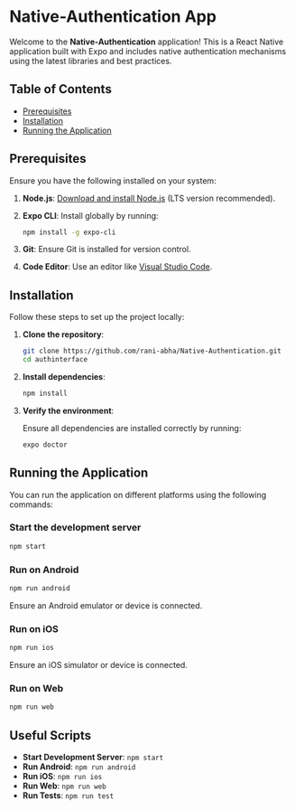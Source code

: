 # Native-Authentication App

Welcome to the **Native-Authentication** application! This is a React Native application built with Expo and includes native authentication mechanisms using the latest libraries and best practices.

## Table of Contents

- [Prerequisites](#prerequisites)
- [Installation](#installation)
- [Running the Application](#running-the-application)


## Prerequisites

Ensure you have the following installed on your system:

1. **Node.js**: [Download and install Node.js](https://nodejs.org/) (LTS version recommended).
2. **Expo CLI**: Install globally by running:

   ```bash
   npm install -g expo-cli
   ```

3. **Git**: Ensure Git is installed for version control.
4. **Code Editor**: Use an editor like [Visual Studio Code](https://code.visualstudio.com/).

## Installation

Follow these steps to set up the project locally:

1. **Clone the repository**:

   ```bash
   git clone https://github.com/rani-abha/Native-Authentication.git
   cd authinterface
   ```

2. **Install dependencies**:

   ```bash
   npm install
   ```

3. **Verify the environment**:

   Ensure all dependencies are installed correctly by running:

   ```bash
   expo doctor
   ```

## Running the Application

You can run the application on different platforms using the following commands:

### Start the development server

```bash
npm start
```

### Run on Android

```bash
npm run android
```

Ensure an Android emulator or device is connected.

### Run on iOS

```bash
npm run ios
```

Ensure an iOS simulator or device is connected.

### Run on Web

```bash
npm run web
```

## Useful Scripts

- **Start Development Server**: `npm start`
- **Run Android**: `npm run android`
- **Run iOS**: `npm run ios`
- **Run Web**: `npm run web`
- **Run Tests**: `npm run test`

